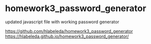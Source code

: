 # homework3_password_generator

updated javascript file with working password generator

https://github.com/hlabeleda/homework3_password_generator
https://hlabeleda.github.io/homework3_password_generator/